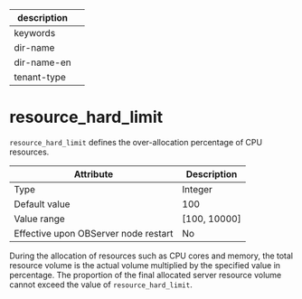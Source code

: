 |description||
|---|---|
|keywords||
|dir-name||
|dir-name-en||
|tenant-type||

resource_hard_limit
========================================

`resource_hard_limit` defines the over-allocation percentage of CPU resources.


| **Attribute** | **Description** |
|------------------|----------------|
| Type | Integer |
| Default value | 100 |
| Value range | \[100, 10000\] |
| Effective upon OBServer node restart | No |

During the allocation of resources such as CPU cores and memory, the total resource volume is the actual volume multiplied by the specified value in percentage. The proportion of the final allocated server resource volume cannot exceed the value of `resource_hard_limit`.
